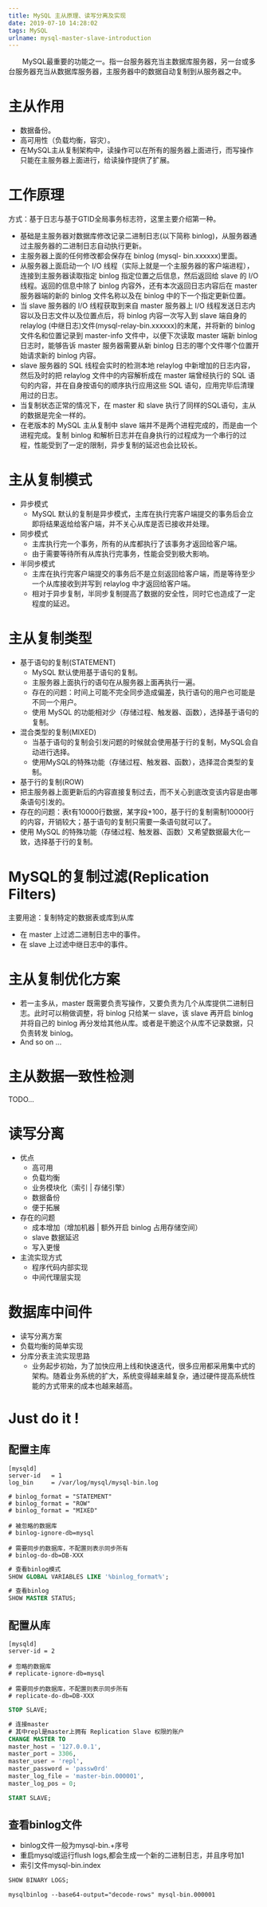 ```yaml
---
title: MySQL 主从原理、读写分离及实现
date: 2019-07-10 14:28:02
tags: MySQL
urlname: mysql-master-slave-introduction
---
```


&emsp;&emsp;MySQL最重要的功能之一。指一台服务器充当主数据库服务器，另一台或多台服务器充当从数据库服务器，主服务器中的数据自动复制到从服务器之中。

# 主从作用
+ 数据备份。
+ 高可用性（负载均衡，容灾）。
+ 在MySQL主从复制架构中，读操作可以在所有的服务器上面进行，而写操作只能在主服务器上面进行，给读操作提供了扩展。

# 工作原理
方式：基于日志与基于GTID全局事务标志符，这里主要介绍第一种。

+ 基础是主服务器对数据库修改记录二进制日志(以下简称 binlog)，从服务器通过主服务器的二进制日志自动执行更新。
+ 主服务器上面的任何修改都会保存在 binlog (mysql- bin.xxxxxx)里面。
+ 从服务器上面启动一个 I/O 线程（实际上就是一个主服务器的客户端进程），连接到主服务器读取指定 binlog 指定位置之后信息，然后返回给 slave 的 I/O 线程。返回的信息中除了 binlog 内容外，还有本次返回日志内容后在 master 服务器端的新的 binlog 文件名称以及在 binlog 中的下一个指定更新位置。
+ 当 slave 服务器的 I/O 线程获取到来自 master 服务器上 I/O 线程发送日志内容以及日志文件以及位置点后，将 binlog 内容一次写入到 slave 端自身的 relaylog (中继日志)文件(mysql-relay-bin.xxxxxx)的末尾，并将新的 binlog 文件名和位置记录到 master-info 文件中，以便下次读取 master 端新 binlog 日志时，能够告诉 master 服务器需要从新 binlog 日志的哪个文件哪个位置开始请求新的 binlog 内容。
+ slave 服务器的 SQL 线程会实时的检测本地 relaylog 中新增加的日志内容，然后及时的把 relaylog 文件中的内容解析成在 master 端曾经执行的 SQL 语句的内容，并在自身按语句的顺序执行应用这些 SQL 语句，应用完毕后清理用过的日志。
+ 当复制状态正常的情况下，在 master 和 slave 执行了同样的SQL语句，主从的数据是完全一样的。
+ 在老版本的 MySQL 主从复制中 slave 端并不是两个进程完成的，而是由一个进程完成。复制 binlog 和解析日志并在自身执行的过程成为一个串行的过程，性能受到了一定的限制，异步复制的延迟也会比较长。

# 主从复制模式
+ 异步模式
    + MySQL 默认的复制是异步模式，主库在执行完客户端提交的事务后会立即将结果返给给客户端，并不关心从库是否已接收并处理。
+ 同步模式
    + 主库执行完一个事务，所有的从库都执行了该事务才返回给客户端。
    + 由于需要等待所有从库执行完事务，性能会受到极大影响。
+ 半同步模式
    + 主库在执行完客户端提交的事务后不是立刻返回给客户端，而是等待至少一个从库接收到并写到 relaylog 中才返回给客户端。
    + 相对于异步复制，半同步复制提高了数据的安全性，同时它也造成了一定程度的延迟。

# 主从复制类型
+ 基于语句的复制(STATEMENT)
    + MySQL 默认使用基于语句的复制。
    + 主服务器上面执行的语句在从服务器上面再执行一遍。
    + 存在的问题：时间上可能不完全同步造成偏差，执行语句的用户也可能是不同一个用户。
    + 使用 MySQL 的功能相对少（存储过程、触发器、函数），选择基于语句的复制。
+ 混合类型的复制(MIXED)
    + 当基于语句的复制会引发问题的时候就会使用基于行的复制，MySQL会自动进行选择。
    + 使用MySQL的特殊功能（存储过程、触发器、函数），选择混合类型的复制。
+ 基于行的复制(ROW)
+ 把主服务器上面更新后的内容直接复制过去，而不关心到底改变该内容是由哪条语句引发的。
+ 存在的问题：表t有10000行数据，某字段+100，基于行的复制需制10000行的内容，开销较大；基于语句的复制只需要一条语句就可以了。
+ 使用 MySQL 的特殊功能（存储过程、触发器、函数）又希望数据最大化一致，选择基于行的复制。

# MySQL的复制过滤(Replication Filters)
主要用途：复制特定的数据表或库到从库
+ 在 master 上过滤二进制日志中的事件。
+ 在 slave 上过滤中继日志中的事件。

# 主从复制优化方案
+ 若一主多从，master 既需要负责写操作，又要负责为几个从库提供二进制日志。此时可以稍做调整，将 binlog 只给某一 slave，该 slave 再开启 binlog 并将自己的 binlog 再分发给其他从库。或者是干脆这个从库不记录数据，只负责转发 binlog。
+ And so on ...
  
# 主从数据一致性检测
TODO...
  
# 读写分离
+ 优点
    + 高可用
    + 负载均衡
    + 业务模块化（索引 | 存储引擎）
    + 数据备份
    + 便于拓展
+ 存在的问题
    + 成本增加（增加机器 | 额外开启 binlog 占用存储空间）
    + slave 数据延迟
    + 写入更慢
+ 主流实现方式
    + 程序代码内部实现
    + 中间代理层实现

# 数据库中间件
+ 读写分离方案
+ 负载均衡的简单实现
+ 分库分表主流实现思路
    + 业务起步初始，为了加快应用上线和快速迭代，很多应用都采用集中式的架构。随着业务系统的扩大，系统变得越来越复杂，通过硬件提高系统性能的方式带来的成本也越来越高。
  
# Just do it !
## 配置主库
```shell
[mysqld]
server-id   = 1
log_bin     = /var/log/mysql/mysql-bin.log

# binlog_format = "STATEMENT"
# binlog_format = "ROW"
# binlog_format = "MIXED"

# 被忽略的数据库
# binlog-ignore-db=mysql

# 需要同步的数据库，不配置则表示同步所有
# binlog-do-db=DB-XXX
```

```sql
# 查看binlog模式
SHOW GLOBAL VARIABLES LIKE '%binlog_format%';

# 查看binlog
SHOW MASTER STATUS;
```

## 配置从库
```shell
[mysqld]
server-id = 2

# 忽略的数据库
# replicate-ignore-db=mysql

# 需要同步的数据库，不配置则表示同步所有
# replicate-do-db=DB-XXX
```

```sql
STOP SLAVE;

# 连接master
# 其中repl是master上拥有 Replication Slave 权限的账户
CHANGE MASTER TO 
master_host = '127.0.0.1',
master_port = 3306,
master_user = 'repl',
master_password = 'passw0rd'
master_log_file = 'master-bin.000001',
master_log_pos = 0;

START SLAVE;
```

## 查看binlog文件
+ binlog文件一般为mysql-bin.+序号
+ 重启mysql或运行flush logs,都会生成一个新的二进制日志，并且序号加1
+ 索引文件mysql-bin.index

```sql
SHOW BINARY LOGS;
```
```shell
mysqlbinlog --base64-output="decode-rows" mysql-bin.000001
```